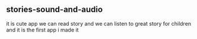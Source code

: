 ## stories-sound-and-audio
it is cute app we can read story and we can listen to great story for children  and it is the first app i made it 

